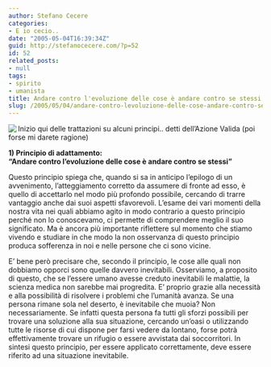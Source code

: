 ```yaml
---
author: Stefano Cecere
categories:
- E io cecio..
date: "2005-05-04T16:39:34Z"
guid: http://stefanocecere.com/?p=52
id: 52
related_posts:
- null
tags:
- spirito
- umanista
title: Andare contro l'evoluzione delle cose è andare contro se stessi
slug: /2005/05/04/andare-contro-levoluzione-delle-cose-andare-contro-se-stessi/
---
```


<img src="http://www.clum.net/md/upload/sub/principi01.jpg" align="left" />
  
Inizio qui delle trattazioni su alcuni principi.. detti dell&#8217;Azione Valida (poi forse mi darete ragione)

<span style="font-weight: bold">1) Principio di adattamento:<br /> &#8220;Andare contro l&#8217;evoluzione delle cose è andare contro se stessi&#8221;</span>

Questo principio spiega che, quando si sa in anticipo l&#8217;epilogo di un avvenimento, l&#8217;atteggiamento corretto da assumere di fronte ad esso, è quello di accettarlo nel modo pi&#xf9; profondo possibile, cercando di trarre vantaggio anche dai suoi aspetti sfavorevoli. L&#8217;esame dei vari momenti della nostra vita nei quali abbiamo agito in modo contrario a questo principio perch&#xe9; non lo conoscevamo, ci permette di comprendere meglio il suo significato. Ma è ancora pi&#xf9; importante riflettere sul momento che stiamo vivendo e studiare in che modo la non osservanza di questo principio produca sofferenza in noi e nelle persone che ci sono vicine.

E&#8217; bene però precisare che, secondo il principio, le cose alle quali non dobbiamo opporci sono quelle davvero inevitabili. Osserviamo, a proposito di questo, che se l&#8217;essere umano avesse creduto inevitabili le malattie, la scienza medica non sarebbe mai progredita. E&#8217; proprio grazie alla necessit&#xe0; e alla possibilit&#xe0; di risolvere i problemi che l&#8217;umanit&#xe0; avanza. Se una persona rimane sola nel deserto, è inevitabile che muoia? Non necessariamente. Se infatti questa persona fa tutti gli sforzi possibili per trovare una soluzione alla sua situazione, cercando un&#8217;oasi o utilizzando tutte le risorse di cui dispone per farsi vedere da lontano, forse potr&#xe0; effettivamente trovare un rifugio o essere avvistata dai soccorritori. In sintesi questo principio, per essere applicato correttamente, deve essere riferito ad una situazione inevitabile.